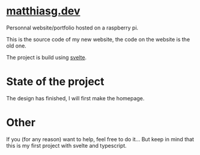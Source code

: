 # [matthiasg.dev](https://matthiasg.dev)

Personnal website/portfolio hosted on a raspberry pi.

This is the source code of my new website, the code on the website is the old one.

The project is build using [svelte](https://svelte.dev/).

# State of the project

The design has finished, I will first make the homepage.

# Other

If you (for any reason) want to help, feel free to do it...
But keep in mind that this is my first project with svelte and typescript.
